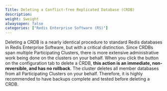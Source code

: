 ```yaml
---
Title: Deleting a Conflict-free Replicated Database (CRDB)
description: 
weight: $weight
alwaysopen: false
categories: ["Redis Enterprise Software (RS)"]
---
```

Deleting a CRDB is a nearly identical procedure to standard Redis
databases in Redis Enterprise Software, but with a critical distinction.
Since CRDBs span multiple Participating Clusters, there is more
extensive administrative work being done on the clusters on your behalf.
When you click the button on the configuration tab to delete a CRDB,
**this action is an immediate, non-reversible, and has no rollback**.
The cluster deletes all member databases from all Participating Clusters
on your behalf. Therefore, it is highly recommended to have backups
complete and tested before deleting a CRDB.
